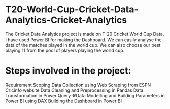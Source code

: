 # T20-World-Cup-Cricket-Data-Analytics-Cricket-Analytics
The Cricket Data Analytics project is made on T-20 Cricket World Cup Data. I have used Power BI for making the Dashboard. We can easily analyse the data of the matches played in the world cup. We can also choose our best playing 11 from the pool of players playing the world cup.

# Steps involved in the project:
Requirement Scoping
Data Collection using Web Scraping from ESPN Cricinfo website
Data Cleaning and Preprocessing in Pandas
Data Transformation in Power Query
⚒Data Modelling and Building Parameters in Power BI using DAX
Building the Dashboard in Power BI
